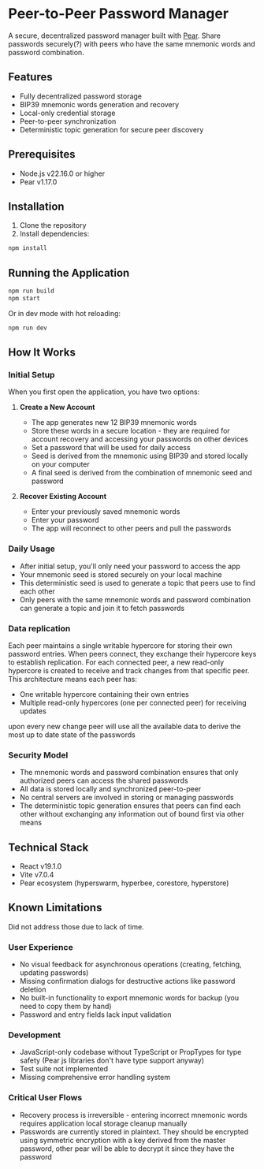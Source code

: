 # Peer-to-Peer Password Manager

A secure, decentralized password manager built with [Pear](https://docs.pears.com/). Share passwords securely(?) with peers who have the same mnemonic words and password combination.

## Features

- Fully decentralized password storage
- BIP39 mnemonic words generation and recovery
- Local-only credential storage
- Peer-to-peer synchronization
- Deterministic topic generation for secure peer discovery

## Prerequisites

- Node.js v22.16.0 or higher
- Pear v1.17.0

## Installation

1. Clone the repository
2. Install dependencies:
```bash
npm install
```

## Running the Application

```bash
npm run build
npm start
```

Or in dev mode with hot reloading:

```bash
npm run dev
```

## How It Works

### Initial Setup

When you first open the application, you have two options:

1. **Create a New Account**
   - The app generates new 12 BIP39 mnemonic words
   - Store these words in a secure location - they are required for account recovery and accessing your passwords on other devices
   - Set a password that will be used for daily access
   - Seed is derived from the mnemonic using BIP39 and stored locally on your computer
   - A final seed is derived from the combination of mnemonic seed and password

2. **Recover Existing Account**
   - Enter your previously saved mnemonic words
   - Enter your password
   - The app will reconnect to other peers and pull the passwords

### Daily Usage

- After initial setup, you'll only need your password to access the app
- Your mnemonic seed is stored securely on your local machine
- This deterministic seed is used to generate a topic that peers use to find each other
- Only peers with the same mnemonic words and password combination can generate a topic and join it to fetch passwords

### Data replication
Each peer maintains a single writable hypercore for storing their own password entries. When peers connect, they exchange their hypercore keys to establish replication. For each connected peer, a new read-only hypercore is created to receive and track changes from that specific peer. This architecture means each peer has:

- One writable hypercore containing their own entries
- Multiple read-only hypercores (one per connected peer) for receiving updates

upon every new change peer will use all the available data to derive the most up to date state of the passwords

### Security Model

- The mnemonic words and password combination ensures that only authorized peers can access the shared passwords
- All data is stored locally and synchronized peer-to-peer
- No central servers are involved in storing or managing passwords
- The deterministic topic generation ensures that peers can find each other without exchanging any information out of bound first via other means

## Technical Stack

- React v19.1.0
- Vite v7.0.4
- Pear ecosystem (hyperswarm, hyperbee, corestore, hyperstore)

## Known Limitations

Did not address those due to lack of time.

### User Experience
- No visual feedback for asynchronous operations (creating, fetching, updating passwords)
- Missing confirmation dialogs for destructive actions like password deletion
- No built-in functionality to export mnemonic words for backup (you need to copy them by hand)
- Password and entry fields lack input validation

### Development
- JavaScript-only codebase without TypeScript or PropTypes for type safety (Pear js libraries don't have type support anyway)
- Test suite not implemented
- Missing comprehensive error handling system

### Critical User Flows
- Recovery process is irreversible - entering incorrect mnemonic words requires application local storage cleanup manually
- Passwords are currently stored in plaintext. They should be encrypted using symmetric encryption with a key derived from the master password, other pear will be able to decrypt it since they have the password
